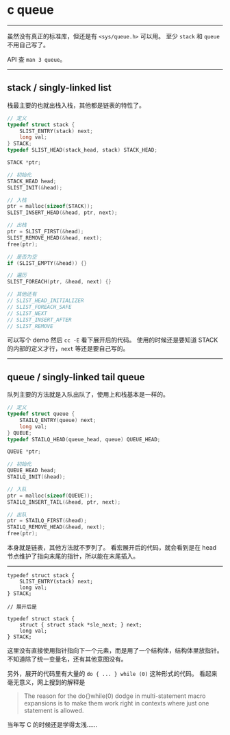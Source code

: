 # c queue

---

虽然没有真正的标准库，但还是有 `<sys/queue.h>` 可以用。
至少 `stack` 和 `queue` 不用自己写了。

API 查 `man 3 queue`。

---

## stack / singly-linked list

栈最主要的也就出栈入栈，其他都是链表的特性了。

```c
// 定义
typedef struct stack {
    SLIST_ENTRY(stack) next;
    long val;
} STACK;
typedef SLIST_HEAD(stack_head, stack) STACK_HEAD;

STACK *ptr;

// 初始化
STACK_HEAD head;
SLIST_INIT(&head);

// 入栈
ptr = malloc(sizeof(STACK));
SLIST_INSERT_HEAD(&head, ptr, next);

// 出栈
ptr = SLIST_FIRST(&head);
SLIST_REMOVE_HEAD(&head, next);
free(ptr);

// 是否为空
if (SLIST_EMPTY(&head)) {}

// 遍历
SLIST_FOREACH(ptr, &head, next) {}

// 其他还有
// SLIST_HEAD_INITIALIZER
// SLIST_FOREACH_SAFE
// SLIST_NEXT
// SLIST_INSERT_AFTER
// SLIST_REMOVE
```

可以写个 demo 然后 `cc -E` 看下展开后的代码。
使用的时候还是要知道 STACK 的内部的定义才行，`next` 等还是要自己写的。

---

## queue / singly-linked tail queue

队列主要的方法就是入队出队了，使用上和栈基本是一样的。

```c
// 定义
typedef struct queue {
    STAILQ_ENTRY(queue) next;
    long val;
} QUEUE;
typedef STAILQ_HEAD(queue_head, queue) QUEUE_HEAD;

QUEUE *ptr;

// 初始化
QUEUE_HEAD head;
STAILQ_INIT(&head);

// 入队
ptr = malloc(sizeof(QUEUE));
STAILQ_INSERT_TAIL(&head, ptr, next);

// 出队
ptr = STAILQ_FIRST(&head);
STAILQ_REMOVE_HEAD(&head, next);
free(ptr);
```

本身就是链表，其他方法就不罗列了。
看宏展开后的代码，就会看到是在 head 节点维护了指向末尾的指针，所以能在末尾插入。

---

```
typedef struct stack {
    SLIST_ENTRY(stack) next;
    long val;
} STACK;

// 展开后是

typedef struct stack {
    struct { struct stack *sle_next; } next;
    long val;
} STACK;
```

这里没有直接使用指针指向下一个元素，而是用了一个结构体，结构体里放指针。
不知道除了统一变量名，还有其他意图没有。

另外，展开的代码里有大量的 `do { ... } while (0)` 这种形式的代码。
看起来毫无意义，网上搜到的解释是

> The reason for the do{}while(0) dodge in multi-statement macro expansions
> is to make them work right in contexts where just one statement is allowed.

当年写 C 的时候还是学得太浅……
